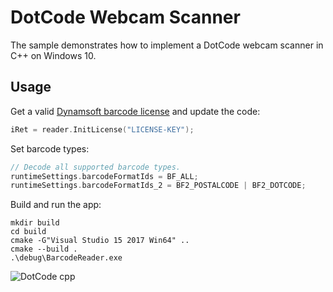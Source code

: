 # DotCode Webcam Scanner
The sample demonstrates how to implement a DotCode webcam scanner in C++ on Windows 10.

## Usage

Get a valid [Dynamsoft barcode license](https://www.dynamsoft.com/CustomerPortal/Portal/Triallicense.aspx) and update the code:

```cpp
iRet = reader.InitLicense("LICENSE-KEY");
```

Set barcode types:

```cpp
// Decode all supported barcode types.
runtimeSettings.barcodeFormatIds = BF_ALL;
runtimeSettings.barcodeFormatIds_2 = BF2_POSTALCODE | BF2_DOTCODE;
```

Build and run the app:

```
mkdir build
cd build
cmake -G"Visual Studio 15 2017 Win64" ..
cmake --build .
.\debug\BarcodeReader.exe
```

![DotCode cpp](http://www.codepool.biz/wp-content/uploads/2020/05/dotcode-cplusplus.png)



